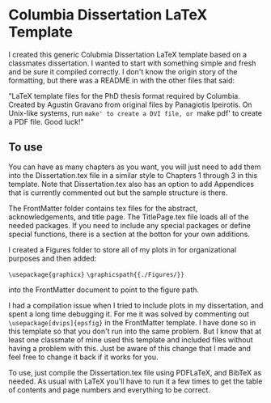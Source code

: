 # Columbia Dissertation LaTeX Template

I created this generic Colubmia Dissertation LaTeX template based on a classmates dissertation. I wanted to start with something simple and fresh and be sure it compiled correctly. I don't know the origin story of the formatting, but there was a README in with the other files that said:

"LaTeX template files for the PhD thesis format required by Columbia.
Created by Agustin Gravano from original files by Panagiotis Ipeirotis.
On Unix-like systems, run `make' to create a DVI file, or `make pdf' 
to create a PDF file. Good luck!"


## To use

You can have as many chapters as you want, you will just need to add them into the Dissertation.tex file in a similar style to Chapters 1 through 3 in this template. Note that Dissertation.tex also has an option to add Appendices that is currently commented out but the sample structure is there.

The FrontMatter folder contains tex files for the abstract, acknowledgements, and title page. The TitlePage.tex file loads all of the needed packages. If you need to include any special packages or define special functions, there is a section at the botton for your own additions.

I created a Figures folder to store all of my plots in for organizational purposes and then added:

`\usepackage{graphicx}`
`\graphicspath{{./Figures/}}`

into the FrontMatter document to point to the figure path.

I had a compilation issue when I tried to include plots in my dissertation, and spent a long time debugging it. For me it was solved by commenting out `\usepackage[dvips]{epsfig}` in the FrontMatter template. I have done so in this template so that you don't run into the same problem. But I know that at least one classmate of mine used this template and included files without having a problem with this. Just be aware of this change that I made and feel free to change it back if it works for you. 

To use, just compile the Dissertation.tex file using PDFLaTeX, and BibTeX as needed. As usual with LaTeX you'll have to run it a few times to get the table of contents and page numbers and everything to be correct.
